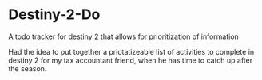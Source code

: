 # Destiny-2-Do
A todo tracker for destiny 2 that allows for prioritization of information

Had the idea to put together a priotatizeable list of activities to complete in destiny 2 for my tax accountant friend, when he has time to catch up after the season.
